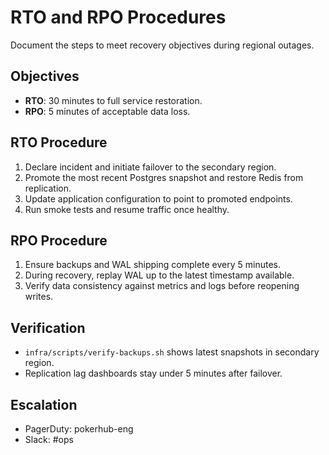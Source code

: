# RTO and RPO Procedures

Document the steps to meet recovery objectives during regional outages.

## Objectives
- **RTO**: 30 minutes to full service restoration.
- **RPO**: 5 minutes of acceptable data loss.

## RTO Procedure
1. Declare incident and initiate failover to the secondary region.
2. Promote the most recent Postgres snapshot and restore Redis from replication.
3. Update application configuration to point to promoted endpoints.
4. Run smoke tests and resume traffic once healthy.

## RPO Procedure
1. Ensure backups and WAL shipping complete every 5 minutes.
2. During recovery, replay WAL up to the latest timestamp available.
3. Verify data consistency against metrics and logs before reopening writes.

## Verification
- `infra/scripts/verify-backups.sh` shows latest snapshots in secondary region.
- Replication lag dashboards stay under 5 minutes after failover.

## Escalation
- PagerDuty: pokerhub-eng
- Slack: #ops
